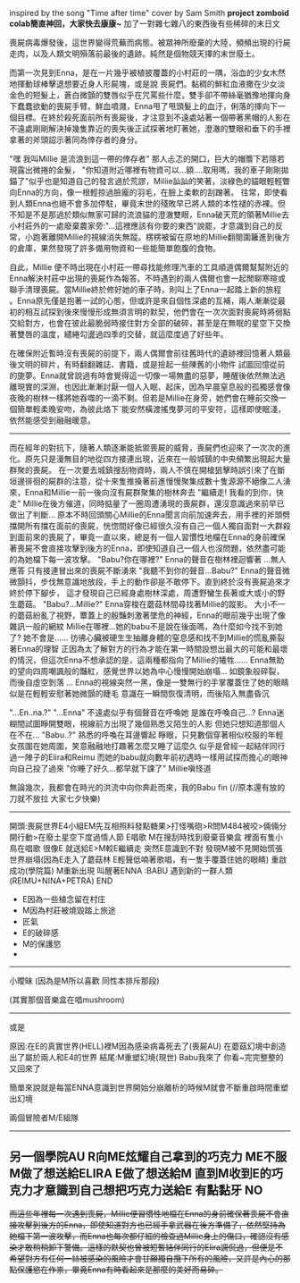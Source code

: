 inspired by the song "Time after time" cover by Sam Smith
**project zomboid colab簡直神回，大家快去康康~**
加了一對雜七雜八的東西後有些稀碎的末日文

喪屍病毒爆發後，這世界變得荒蕪而病態。被眾神所廢棄的大陸，頻頻出現的行屍走肉，以及人類文明殞落前最後的遺跡。純然是個物競天擇的末世廢土。

而第一次見到Enna，是在一片幾乎被植披覆蓋的小村莊的一隅，浴血的少女木然地揮動球棒擊退想要近身人形屍塊，或是說 喪屍們。黏稠的鮮紅血液撒在少女淡金色的短髮上，蒼白微顫的雙唇似乎在咒罵些什麼，雙手卻不帶絲毫猶豫地揮向身下蠢蠢欲動的喪屍手臂。鮮血噴濺，Enna甩了甩頭髮上的血汙，俐落的揮向下一個目標。在終於殺死面前所有喪屍後，才注意到不遠處站著一個帶著黑帽的人影在不遠處剛剛解決掉幾隻靠近的喪失後正試探著地盯著她，澄澈的雙眼和垂下的手裡拿著的斧頭詔示著同為倖存者的身分。

"嘿 我叫Millie 是流浪到這一帶的倖存者" 那人忐忑的開口，巨大的帽簷下若隱若現露出微捲的金髮，
"你知道附近哪裡有物資可以...額....取用嗎，我的車子剛剛拋錨了"似乎也是知道自己的發言過於荒謬，Miliie訕訕的笑著，淡綠色的貓眼輕輕瞥向Enna的方向，像一根輕掠過臉龐的羽毛，在臉上柔軟的刮蹭著。
往常，即使看到人類Enna也絕不會多加停駐，畢竟末世的殘敗早已將人類的本性褪的赤裸。但不知是不是那過於類似無家可歸的流浪貓的澄澈雙眼，Enna破天荒的領著Millie去小村莊外的一處廢棄農家旁:"...這裡應該有你要的東西"說罷，才意識到自己的反常，小跑著離開Millie的視線消失無蹤。楞楞被留在原地的Millie翻閱圍籬進到後方的倉庫，果然發現了許多備用物資和一些能簡單飽腹的食物。

自此，Millie 便不時出現在小村莊一帶尋找能修理汽車的工具順道偶爾幫幫附近的Enna解決村莊中出現的喪屍作為報答。不時遇到的兩人偶爾也會一起閒聊寒暄或聯手清理喪屍。當Millie終於修好她的車子時，則叫上了Enna一起踏上新的旅程 。Enna原先僅是抱著一試的心態，但或許是來自個性深處的互補，兩人漸漸從最初的相互試探到後來慢慢形成無須言明的默契，他們會在一次次面對喪屍時將弱點交給對方，也會在彼此最脆弱時接住對方全部的破碎，甚至是在無眠的星空下交換著雙唇的溫度，繾綣勾盪過四季的交替，就這麼度過了好些年。


在確保附近暫時沒有喪屍的前提下，兩人偶爾會前往舊時代的遺跡裡回憶著人類最後文明的碎片，有時翻翻雜誌、書籍，或是撿起一些陳舊的小物件 試圖回憶從前的旎夢。Enna就曾說過有時會覺得這一切像一場無盡的惡夢，睡醒後依然無法逃離現實的深淵，也因此漸漸討厭一個人入眠、起床，因為早晨窒息般的孤獨感會像夜晚的樹林一樣將她吞噬的一滴不剩。但若是Millie在身旁，她們會在睡前交換一個簡單輕柔晚安吻，為彼此烙下ˋ能安然橫渡搖曳夢河的平安符，這樣即使眠淺，依然能感受到融融暖意。

---

而在經年的對抗下，隨著人類逐漸能抵禦喪屍的威脅，喪屍們也迎來了一次次的進化。原先只是漫無目的地從四方接連出現，近來在一般城鎮的中央頻繁出現起大量群聚的喪屍。
在一次要去城鎮搜刮物資時，兩人不慎在開槍狙擊時誤引來了在斷垣邊徘徊的屍群的注意，從十來隻推搡著前進慢慢聚集成數十隻源源不絕像二人湧來，Enna和Millie一前一後向沒有屍群聚集的樹林奔去
"繼續走! 我看的到你，快走" Millie在後方催道，同時掂量了一圈周遭湧現的喪屍群，還沒意識過來前早已做出了判斷...
原本不時回頭關心Millie的Enna聞言向前加速奔去，用手裡的斧頭劈擋開所有擋在面前的喪屍，恍惚間好像已經很久沒有自己一個人獨自面對一大群殺到面前來的喪屍了，畢竟一直以來，總是有一個人習慣性地檔在Enna的身前確保著喪屍不會直接攻擊到後方的Enna，即使知道自己一個人也沒問題，依然盡可能的為她檔下每一波攻擊。
"Babu?你在哪裡?" Enna的聲音在樹林裡迴響著
...無人應答
只有接連冒出來的喪屍不斷湧來
"我聽不到你的聲音...Babu?" Enna的聲音微微顫抖，步伐無意識地放段，手上的動作卻是不敢停下。直到終於沒有喪屍追來才終於停下腳步， 這才發現自己已經身處樹林深處，周遭野蠻生長著或大或小的野生蘑菇。
"Babu?...Millie?" Enna穿梭在蘑菇林間尋找著Millie的蹤影。
大小不一的蘑菇紛亂了視野，蕈蓋上的殷豔刺激著墜危的神經，Enna的眼前幾乎出現了像雜訊一般的網紋
Millie在哪裡...她的babu不是說在後面嗎，為什麼如今找不到她了? 
她不會是......
彷彿心臟被硬生生抽離身體的窒息感和找不到Millie的慌亂撕裂著Enna的理智
正因為太了解對方的行為才能在第一時間設想出最大的可能和最壞的情況，但這次Enna不想承認的是，這兩種都指向了Millie的犧牲......
Enna無助的望向四周嘲諷般的豔紅，感覺世界以她為中心慢慢開始崩塌...
如鏡象般碎裂，而後自虛空剝落
...
Enna的視線突然一黑，像是一雙無行的手掌覆蓋住了她的眼睛
似是在輕輕安慰著她微顫的睫毛
意識在一瞬間恢復清明，而後陷入無盡昏沉


"...En..na.?"
"...Enna"
不遠處似乎有個聲音在呼喚她
是誰在呼喚自己...?
Enna迷糊間試圖睜開雙眼，視線前方出現了幾個熟悉又陌生的人影
但她只想知道那個人在不在...
"Babu..?" 熟悉的呼喚在耳邊響起
睜眼，只見數個穿著相似校服的年輕女孩圍在她周圍，笑意融融地打趣著怎麼又睡了這麼久
似乎是曾經一起結伴同行過一陣子的Elira和Reimu
而她的babu就向數年前初遇時一樣用試探而擔心的眼神向自己投了過來
"你睡了好久...都早就下課了" Millie嗔怪道

無論幾次，我都會在時光的洪流中向你奔赴而來，我的Babu
fin
(//原本還有放的刀就不放拉 大家七夕快樂)

---

開頭:喪屍世界E4小組EM先互相照料發點糖果>打怪嘴砲>R問M484被咬>倆倆分開行動>在廢土星空下度過情人節 E唱歌 M在搜刮時找到廢棄音樂盒 裡面有隻小鳥在唱歌 很像E
就送給E>M較E繼續走
突然E意識到不對 發現M被不見開始慌張
世界崩塌(因為E走入了蘑菇林 E輕聲低喃著歌唱，有一隻手覆蓋住她的眼睛)
重啟成功(學院篇)
M重新出現 叫醒著ENNA :BABU
遇到新的一群人類(REIMU+NINA+PETRA)
END
- E因為一些植念留在村庄
- M因為村莊被燒毀踏上旅途
- 匠氣
- E的破碎感
- M的保護慾
- 
---

小曖昧
(因為是M所以喜歡 同性本排斥那段)

(其實那個音樂盒在唱mushroom)

---
或是

原因:在E的真實世界(HELL)裡M因為感染病毒死去了(喪屍AU) 在蘑菇幻境中創造出了屬於兩人和E4的世界
結尾:M重塑幻境(現世) Babu我來了 你看~完完整整的 又回來了 

簡單來說就是每當ENNA意識到世界開始分崩離析的時候M就會不斷重啟時間重塑出幻境

兩個冒險者M/E組隊


---
另一個學院AU
R向ME炫耀自己拿到的巧克力
ME不服
M做了想送給ELIRA
E做了想送給M
直到M收到E的巧克力才意識到自己想把巧克力送給E
有點黏牙 NO
---

~~而這些年裡每一次遇到喪屍，Millie便習慣性地檔在Enna的身前確保著喪屍不會直接攻擊到後方的Enna，即使知道對方也已經手拿武器在後方準備了，依然堅持為她檔下第一波攻擊，而Enna也每次都仔細的檢查過Millie身上的傷口，確認沒有感染才敢稍稍卸下警備。這樣的默契也曾被短暫結伴同行的Elira調侃過，但便是不希望對方有任何一絲被感染的風險才會甘願獨自攬下所有的風險，又許是內心的那點保護慾在作祟，畢竟Enna有時看起來是那麼的美好而易碎。~~

